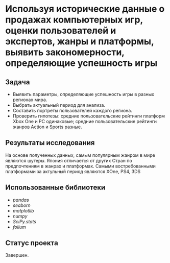 # Используя исторические данные о продажах компьютерных игр, оценки пользователей и экспертов, жанры и платформы, выявить закономерности, определяющие успешность игры

## Задача
- Выявить параметры, определяющие успешность игры в разных регионах мира. 
- Выбрать актуальный период для анализа. 
- Составить портреты пользователей каждого региона.
- Проверить гипотезы: средние пользовательские рейтинги платформ Xbox One и PC одинаковые; средние пользовательские рейтинги жанров Action и Sports разные. 

## Результаты исследования
На основе полученных данных, самым популярным жанром в мире являются шутеры. Япония отличается от других Стран по предпочтениям в жанрах и платформах. Самыми востребованными платформами за актульный период являются XOne, PS4, 3DS
## Использованные библиотеки
- *pandas*
- *seaborn*
- *matplotlib*
- *numpy*
- *SciPy.stats*
- *folium*
## Статус проекта
Завершен.
